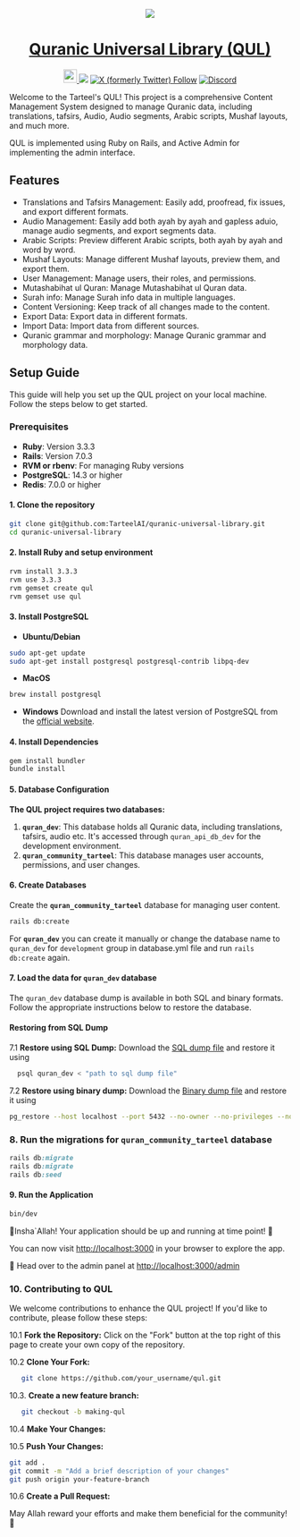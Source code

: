 <p align="center">
  <a href="https://qul.tarteel.ai">
    <picture>
      <source media="(prefers-color-scheme: dark)" srcset="https://repository-images.githubusercontent.com/813405111/c7e7447e-a3c4-4b15-9646-65b07b817817">
      <img src="https://repository-images.githubusercontent.com/813405111/c7e7447e-a3c4-4b15-9646-65b07b817817">
    </picture>
    <h1 align="center">Quranic Universal Library (QUL)</h1>
  </a>
</p>

<p align="center">
  <a aria-label="Tarteel logo" href="https://tarteel.ai">
    <picture>
      <source height="24" media="(prefers-color-scheme: dark)" srcset="https://tarteel.ai/logo.svg">
      <img height="24" src="https://tarteel.ai/logo.svg">
    </picture>
  </a>
  <a aria-label="A project by Tarteel Shield" href="https://tarteel.ai"><img src='https://img.shields.io/badge/A%20PROJECT%20BY%20Tarteel-000000.svg?style=for-the-badge'></a>
  <a aria-label="Follow on X formerly Twitter" href="https://x.com/intent/follow?screen_name=tarteelai"><img alt="X (formerly Twitter) Follow" src="https://img.shields.io/twitter/follow/tarteelai?style=for-the-badge&logo=x"></a>
  <a aria-label="Join the community on Discord" href="https://t.zip/discord?utm_source=github&utm_medium=readme&utm_campaign=qul"><img alt="Discord" src="https://img.shields.io/discord/934719200222642186?style=for-the-badge&logo=discord&label=Join%20our%20discord"></a>
</p>

Welcome to the Tarteel's QUL! This project is a comprehensive Content Management System designed to manage Quranic data, including translations, tafsirs, Audio, Audio segments, Arabic scripts, Mushaf layouts, and much more.

QUL is implemented using Ruby on Rails, and Active Admin for implementing the admin interface.

## Features
- Translations and Tafsirs Management: Easily add, proofread, fix issues, and export different formats.
- Audio Management: Easily add both ayah by ayah and gapless aduio, manage audio segments, and export segments data.
- Arabic Scripts: Preview different Arabic scripts, both ayah by ayah and word by word.
- Mushaf Layouts: Manage different Mushaf layouts, preview them, and export them.
- User Management: Manage users, their roles, and permissions.
- Mutashabihat ul Quran: Manage Mutashabihat ul Quran data.
- Surah info: Manage Surah info data in multiple languages.
- Content Versioning: Keep track of all changes made to the content.
- Export Data: Export data in different formats.
- Import Data: Import data from different sources.
- Quranic grammar and morphology: Manage Quranic grammar and morphology data.

## Setup Guide
This guide will help you set up the QUL project on your local machine. Follow the steps below to get started.

### Prerequisites
- **Ruby**: Version 3.3.3
- **Rails**: Version 7.0.3
- **RVM or rbenv**: For managing Ruby versions
- **PostgreSQL**:  14.3 or higher
- **Redis**: 7.0.0 or higher

#### 1. Clone the repository
```bash
git clone git@github.com:TarteelAI/quranic-universal-library.git
cd quranic-universal-library
```

#### 2. Install Ruby and setup environment
```bash
rvm install 3.3.3
rvm use 3.3.3
rvm gemset create qul
rvm gemset use qul
```

#### 3. Install PostgreSQL
- **Ubuntu/Debian**
```bash
sudo apt-get update
sudo apt-get install postgresql postgresql-contrib libpq-dev
```
- **MacOS**
```bash
brew install postgresql
```
- **Windows**
Download and install the latest version of PostgreSQL from the [official website](https://www.postgresql.org/download/windows/).

#### 4. Install Dependencies
```bash
gem install bundler
bundle install
```

#### 5. Database Configuration

**The QUL project requires two databases:**

1. **`quran_dev`**: This database holds all Quranic data, including translations, tafsirs, audio etc. It's accessed through `quran_api_db_dev` for the development environment.
2. **`quran_community_tarteel`**: This database manages user accounts, permissions, and user changes.

#### 6. Create Databases
Create the **`quran_community_tarteel`** database for managing user content.
```bash
rails db:create
```

For **`quran_dev`** you can create it manually or change the database name to `quran_dev` for `development` group in database.yml file and run `rails db:create` again.

#### 7. Load the data for **`quran_dev`** database
The `quran_dev` database dump is available in both SQL and binary formats. Follow the appropriate instructions below to restore the database.

#### Restoring from SQL Dump
7.1 **Restore using SQL Dump:**
Download the [SQL dump file](https://quran-assets.tarteel.ai/cms/qul-mini-dump/quran_dev.sql.zip) and restore it using
```bash
  psql quran_dev < "path to sql dump file"
```

7.2 **Restore using binary dump:**
Download the [Binary dump file](https://quran-assets.tarteel.ai/cms/qul-mini-dump/quran_dev.dump.zip) and restore it using
```bash
pg_restore --host localhost --port 5432 --no-owner --no-privileges --no-tablespaces --no-acl --dbname quran_dev -v "path to binary dump file"
```

### 8. Run the migrations for **`quran_community_tarteel`** database
```ruby
rails db:migrate
rails db:migrate
rails db:seed
```

#### 9. Run the Application
```bash
bin/dev
```

🌟Insha`Allah! Your application should be up and running at time point! 🌟

You can now visit [http://localhost:3000](http://localhost:3000) in your browser to explore the app.

🔐 Head over to the admin panel at [http://localhost:3000/admin](http://localhost:3000/admin)

### 10. Contributing to QUL
We welcome contributions to enhance the QUL project! If you'd like to contribute, please follow these steps:

10.1 **Fork the Repository:**
Click on the "Fork" button at the top right of this page to create your own copy of the repository.

10.2 **Clone Your Fork:**
```bash
   git clone https://github.com/your_username/qul.git
```

10.3. **Create a new feature branch:**
  ```bash
     git checkout -b making-qul
  ```
10.4 **Make Your Changes:**

10.5 **Push Your Changes:**
```bash
git add .
git commit -m "Add a brief description of your changes"
git push origin your-feature-branch
```
10.6 **Create a Pull Request:**

May Allah reward your efforts and make them beneficial for the community! 🤲